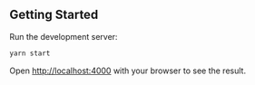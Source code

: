 ## Getting Started

Run the development server:

```bash
yarn start
```

Open [http://localhost:4000](http://localhost:4000) with your browser to see the result.
